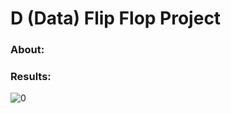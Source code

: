 # D (Data) Flip Flop Project

### About:

### Results:

![0](https://user-images.githubusercontent.com/89553126/138942225-a774aca9-2443-4536-9c55-babe050a49fa.png)
